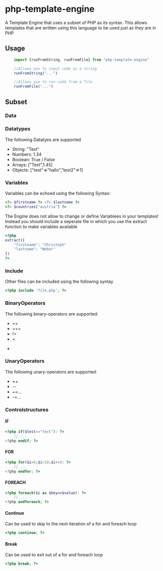 # php-template-engine

A Template Engine that uses a subset of PHP as its syntax. This allows templates that are written using this language to be used just as they are in PHP

## Usage

```ts
    import {runFromString, runFromFile} from "php-template-engine"

    //Allows you to input code as a string
    runFromString("...")

    //Allows you to run code from a file
    runFromFile("...")
```

## Subset

### Data


### Datatypes
The following Datatyes are supported
* String: "Text"
* Numbers: 1.34
* Boolean: True / False 
* Arrays: ["Text",1.45]
* Objects: ["test"=>"hallo","test2"=>1]

### Variables
Variables can be echoed using the following Syntax:
```php
<?= $firstname ?> <?= $lastname ?>
<?= $countries["austria"] ?>
```
The Engine does not allow to change or define Variablees in your templates! Instead you should include a seperate file in which you use the extract function to make variables available
```php
<?php 
extract([
    "firstname": "Christoph"
    "lastname": "Weber"
])
?>
```

### Include
Other files can be included using the following syntay
```php
<?php include 'file.php'; ?>
```
### BinaryOperators
The following binary-operators are supported:
* ==
* ===
* !=
* <
* >
### UnaryOperators
The following unary-operators are supported:
* ++
* --
* +=...
* -=...

### Controlstructures

#### __IF__
```php
<?php if($test=="test"): ?>
    //....
<?php endif; ?>
```

#### __FOR__
```php
<?php for($i=0;$i<10;$i++): ?>
    //....
<?php endfor; ?>
```

#### __FOREACH__
```php
<?php foreach($i as $key=>$value): ?>
    //....
<?php endforeach; ?>
```

#### __Continue__
Can be used to skip to the next iteration of a for and foreach loop
```php
<?php continue; ?>
```

#### __Break__
Can be used to exit out of a for and foreach loop
```php
<?php break; ?>
```